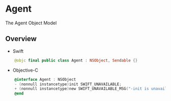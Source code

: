 # Agent

The Agent Object Model

## Overview

* Swift
```swift
    @objc final public class Agent : NSObject, Sendable {}
```

* Objective-C
```objective-c
    @interface Agent : NSObject
    - (nonnull instancetype)init SWIFT_UNAVAILABLE;
    + (nonnull instancetype)new SWIFT_UNAVAILABLE_MSG("-init is unavailable");
    @end
```
